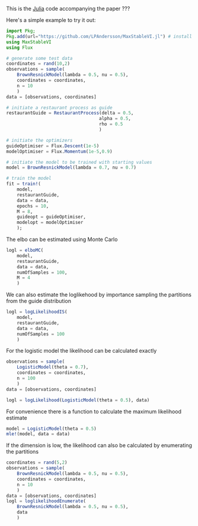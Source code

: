 This is the [Julia](https://julialang.org/downloads/) code accompanying the paper ???

Here's a simple example to try it out:
```julia
import Pkg;
Pkg.add(url="https://github.com/LPAndersson/MaxStableVI.jl") # install this package
using MaxStableVI
using Flux

# generate some test data
coordinates = rand(10,2)
observations = sample(
    BrownResnickModel(lambda = 0.5, nu = 0.5), 
    coordinates = coordinates, 
    n = 10
    )
data = [observations, coordinates]

# initiate a restaurant process as guide
restaurantGuide = RestaurantProcess(delta = 0.5, 
                                   alpha = 0.5, 
                                   rho = 0.5
                                   )

# initiate the optimizers
guideOptimiser = Flux.Descent(1e-5)
modelOptimiser = Flux.Momentum(1e-5,0.9)

# initiate the model to be trained with starting values
model = BrownResnickModel(lambda = 0.7, nu = 0.7)

# train the model
fit = train!(
    model,
    restaurantGuide,
    data = data,
    epochs = 10, 
    M = 8,
    guideopt = guideOptimiser,
    modelopt = modelOptimiser
    );
```
The elbo can be estimated using Monte Carlo
```julia
logl = elboMC(
    model, 
    restaurantGuide, 
    data = data,
    numOfSamples = 100,
    M = 4
    )
```
We can also estimate the loglikehood by importance sampling the partitions from the guide distribution
```julia
logl = logLikelihoodIS(
    model, 
    restaurantGuide, 
    data = data, 
    numOfSamples = 100
    )
```
For the logistic model the likelihood can be calculated exactly
```julia
observations = sample(
    LogisticModel(theta = 0.7), 
    coordinates = coordinates,
    n = 100
    )
data = [observations, coordinates]

logl = logLikelihood(LogisticModel(theta = 0.5), data)
```
For convenience there is a function to calculate the maximum likelihood estimate
```julia
model = LogisticModel(theta = 0.5)
mle!(model, data = data)
```
If the dimension is low, the likelihood can also be calculated by enumerating the partitions
```julia
coordinates = rand(5,2)
observations = sample(
    BrownResnickModel(lambda = 0.5, nu = 0.5), 
    coordinates = coordinates, 
    n = 10
    )
data = [observations, coordinates]
logl = loglikelihoodEnumerate(
    BrownResnickModel(lambda = 0.5, nu = 0.5), 
    data
    )
```